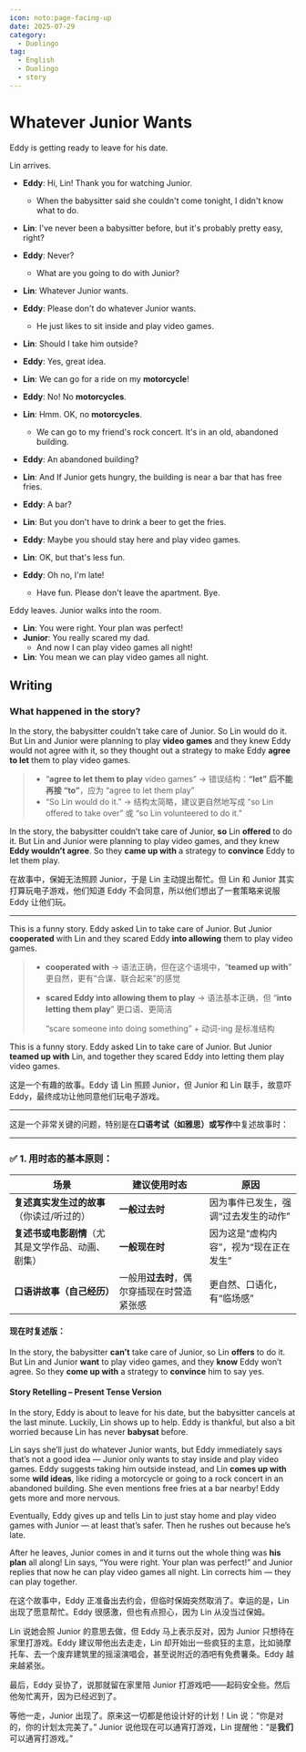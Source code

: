 ```yaml
---
icon: noto:page-facing-up
date: 2025-07-29
category:
  - Duolingo
tag:
  - English
  - Duolingo
  - story
---
```


# Whatever Junior Wants

Eddy is getting ready to leave for his date.

Lin arrives.

- **Eddy**: Hi, Lin! Thank you for watching Junior.
  - When the babysitter said she couldn't come tonight, I didn't know what to do.
- **Lin**: I've never been a babysitter before, but it's probably pretty easy, right?
- **Eddy**: Never?
  - What are you going to do with Junior?
- **Lin**: Whatever Junior wants.
- **Eddy**: Please don't do whatever Junior wants.
  - He just likes to sit inside and play video games.
- **Lin**: Should I take him outside?
- **Eddy**: Yes, great idea.
- **Lin**: We can go for a ride on my **motorcycle**!
- **Eddy**: No! No **motorcycles**.
- **Lin**: Hmm. OK, no **motorcycles**.
  - We can go to my friend's rock concert. It's in an old, abandoned building.
- **Eddy**: An abandoned building?
- **Lin**: And If Junior gets hungry, the building is near a bar that has free fries.
- **Eddy**: A bar?
- **Lin**: But you don't have to drink a beer to get the fries.

- **Eddy**: Maybe you should stay here and play video games.
- **Lin**: OK, but that's less fun.
- **Eddy**: Oh no, I'm late!
  - Have fun. Please don't leave the apartment. Bye.

Eddy leaves. Junior walks into the room.

- **Lin**: You were right. Your plan was perfect!
- **Junior**: You really scared my dad.
  - And now I can play video games all night!
- **Lin**: You mean we can play video games all night.

## Writing

### What happened in the story?

In the story, the babysitter couldn't take care of Junior. So Lin would do it. But Lin and Junior were planning to play **video games** and they knew Eddy would not agree with it, so they thought out a strategy to make Eddy **agree to let** them to play video games.

> - “**agree to let them to play** video games” → 错误结构：**“let” 后不能再接 “to”**，应为 “agree to let them play”
> - “So Lin would do it.” → 结构太简略，建议更自然地写成 “so Lin offered to take over” 或 “so Lin volunteered to do it.”

In the story, the babysitter couldn’t take care of Junior, **so** Lin **offered** to do it. But Lin and Junior were planning to play video games, and they knew **Eddy wouldn’t agree**. So they **came up with** a strategy to **convince** Eddy to let them play.

在故事中，保姆无法照顾 Junior，于是 Lin 主动提出帮忙。但 Lin 和 Junior 其实打算玩电子游戏，他们知道 Eddy 不会同意，所以他们想出了一套策略来说服 Eddy 让他们玩。

---

This is a funny story. Eddy asked Lin to take care of Junior. But Junior **cooperated** with Lin and they scared Eddy **into allowing** them to play video games.

> - **cooperated with** → 语法正确，但在这个语境中，“**teamed up with**” 更自然，更有“合谋、联合起来”的感觉
>
> - **scared Eddy into allowing them to play** → 语法基本正确，但 “**into letting them play**” 更口语、更简洁
>
>   “scare someone into doing something” + 动词-ing 是标准结构

This is a funny story. Eddy asked Lin to take care of Junior. But Junior **teamed up with** Lin, and together they scared Eddy into letting them play video games.

这是一个有趣的故事。Eddy 请 Lin 照顾 Junior，但 Junior 和 Lin 联手，故意吓 Eddy，最终成功让他同意他们玩电子游戏。

---

这是一个非常关键的问题，特别是在**口语考试（如雅思）或写作**中复述故事时：

---

### ✅ **1. 用时态的基本原则：**

| 场景                                               | 建议使用时态                               | 原因                                   |
| -------------------------------------------------- | ------------------------------------------ | -------------------------------------- |
| **复述真实发生过的故事**（你读过/听过的）          | **一般过去时**                             | 因为事件已发生，强调“过去发生的动作”   |
| **复述书或电影剧情**（尤其是文学作品、动画、剧集） | **一般现在时**                             | 因为这是“虚构内容”，视为“现在正在发生” |
| **口语讲故事（自己经历）**                         | 一般用**过去时**，偶尔穿插现在时营造紧张感 | 更自然、口语化，有“临场感”             |

#### 现在时复述版：

In the story, the babysitter **can’t** take care of Junior, so Lin **offers** to do it. But Lin and Junior **want** to play video games, and they **know** Eddy won’t agree. So they **come up with** a strategy to **convince** him to say yes.

#### **Story Retelling – Present Tense Version**

In the story, Eddy is about to leave for his date, but the babysitter cancels at the last minute. Luckily, Lin shows up to help. Eddy is thankful, but also a bit worried because Lin has never **babysat** before.

Lin says she’ll just do whatever Junior wants, but Eddy immediately says that’s not a good idea — Junior only wants to stay inside and play video games. Eddy suggests taking him outside instead, and Lin **comes up with** some **wild ideas**, like riding a motorcycle or going to a rock concert in an abandoned building. She even mentions free fries at a bar nearby! Eddy gets more and more nervous.

Eventually, Eddy gives up and tells Lin to just stay home and play video games with Junior — at least that’s safer. Then he rushes out because he’s late.

After he leaves, Junior comes in and it turns out the whole thing was **his plan** all along! Lin says, “You were right. Your plan was perfect!” and Junior replies that now he can play video games all night. Lin corrects him — they can play together.

在这个故事中，Eddy 正准备出去约会，但临时保姆突然取消了。幸运的是，Lin 出现了愿意帮忙。Eddy 很感激，但也有点担心，因为 Lin 从没当过保姆。

Lin 说她会照 Junior 的意思去做，但 Eddy 马上表示反对，因为 Junior 只想待在家里打游戏。Eddy 建议带他出去走走，Lin 却开始出一些疯狂的主意，比如骑摩托车、去一个废弃建筑里的摇滚演唱会，甚至说附近的酒吧有免费薯条。Eddy 越来越紧张。

最后，Eddy 妥协了，说那就留在家里陪 Junior 打游戏吧——起码安全些。然后他匆忙离开，因为已经迟到了。

等他一走，Junior 出现了。原来这一切都是他设计好的计划！Lin 说：“你是对的，你的计划太完美了。” Junior 说他现在可以通宵打游戏，Lin 提醒他：“是**我们**可以通宵打游戏。”
